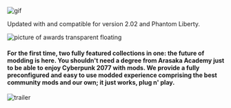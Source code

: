 ![gif](https://i.imgur.com/oAvTzlv.png)

Updated with and compatible for version 2.02 and Phantom Liberty.

![picture of awards transparent floating](https://i.imgur.com/hCmQ0zQ.png)

#### For the first time, two fully featured collections in one: the future of modding is here. You shouldn't need a degree from Arasaka Academy just to be able to enjoy Cyberpunk 2077 with mods. We provide a fully preconfigured and easy to use modded experience comprising the best community mods and our own; it just works, plug n' play.

![trailer](https://i.imgur.com/yQJNK47.png)

